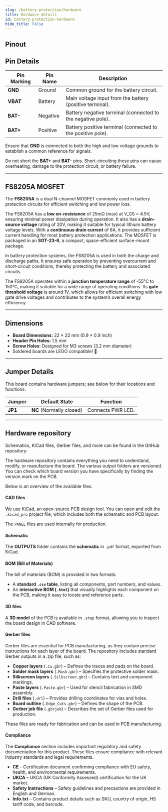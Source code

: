 ```yaml
---
slug: /battery-protection/hardware 
title: Hardware details
id: battery-protection-hardware 
hide_title: False
---
```


## Pinout

<CenteredImage src="/img/battery-protection/pinout.png" alt="bp pinout diagram" caption="1S Li-Ion Battery Protection pinout diagram"/>

## Pin Details

| Pin Marking | Pin Name  | Description                                              |
| ----------- | --------- | -------------------------------------------------------- |
| **GND**     | Ground    | Common ground for the battery circuit.                 |
| **VBAT**    | Battery   | Main voltage input from the battery (positive terminal). |
| **BAT-**    | Negative  | Battery negative terminal (connected to the negative pole). |
| **BAT+**    | Positive  | Battery positive terminal (connected to the positive pole). |

<WarningBox>Ensure that **GND** is connected to both the high and low voltage grounds to establish a common reference for signals.</WarningBox>

<WarningBox>Do not short the **BAT+** and **BAT-** pins. Short-circuiting these pins can cause overheating, damage to the protection circuit, or battery failure.</WarningBox>

---

## FS8205A MOSFET

The **FS8205A** is a dual N-channel MOSFET commonly used in battery protection circuits for efficient switching and low power loss.

<CenteredImage src="/img/battery-protection/mosfet.png" alt="bp pinout diagram" caption="FS8205A MOSFET on the Battery Protection Board" width="600px"/>

The FS8205A has a **low on-resistance** of 25mΩ (max) at V_GS = 4.5V, ensuring minimal power dissipation during operation. It also has a **drain-source voltage** rating of 20V, making it suitable for typical lithium battery voltage levels. With a **continuous drain current** of 6A, it provides sufficient current handling for most battery protection applications. The MOSFET is packaged in an **SOT-23-6**, a compact, space-efficient surface-mount package.

In battery protection systems, the FS8205A is used in both the charge and discharge paths. It ensures safe operation by preventing overcurrent and short-circuit conditions, thereby protecting the battery and associated circuits.

The FS8205A operates within a **junction temperature range** of -55°C to 150°C, making it suitable for a wide range of operating conditions. Its **gate threshold voltage** is around 1V, which allows for efficient switching with low gate drive voltages and contributes to the system’s overall energy efficiency.

---

## Dimensions

- **Board Dimensions:** 22 × 22 mm (0.9 × 0.9 inch)  
- **Header Pin Holes:** 1.5 mm  
- **Screw Holes:** Designed for M3 screws (3.2 mm diameter)  
- Soldered boards are LEGO compatible! 🧱 

---

## Jumper Details

This board contains hardware jumpers; see below for their locations and functions:

<CenteredImage src="/img/battery-protection/jp1.png" alt="jp1" caption="JP1" width="600px"/>

| Jumper  | Default State            | Function                      |
| ------- | ------------------------ | ----------------------------- |
| **JP1** | **NC** (Normally closed) | Connects PWR LED.             |

---

## Hardware repository

Schematics, KiCad files, Gerber files, and more can be found in the GitHub repository:

<QuickLink 
  title="1S Li-Ion Battery Protection Hardware Design" 
  description="GitHub hardware repository for this product"
  url="https://github.com/SolderedElectronics/1S-Li-Ion-battery-protection-hardware-design/tree/main" 
/> 

The hardware repository contains everything you need to understand, modify, or manufacture the board. The various output folders are versioned. You can check which board version you have specifically by finding the version mark on the PCB.

Below is an overview of the available files.  

#### CAD files

We use KiCad, an open-source PCB design tool. You can open and edit the `.kicad_pro` project file, which includes both the schematic and PCB layout.

The `PANEL` files are used internally for production.  

#### Schematic

The **OUTPUTS** folder contains the **schematic** in `.pdf` format, exported from KiCad.

#### BOM (Bill of Materials)

The bill of materials (BOM) is provided in two formats:  

- A **standard `.csv` table**, listing all components, part numbers, and values.  
- An **interactive BOM (`.html`)** that visually highlights each component on the PCB, making it easy to locate and reference parts.  

#### 3D files

A **3D model** of the PCB is available in `.step` format, allowing you to inspect the board design in CAD software.  

#### Gerber files 

Gerber files are essential for PCB manufacturing, as they contain precise instructions for each layer of the board. The repository includes standard Gerber outputs in a .zip file, such as:  

- **Copper layers** (`.Cu.gbr`) – Defines the traces and pads on the board.  
- **Solder mask layers** (`.Mask.gbr`) – Specifies the protective solder mask.  
- **Silkscreen layers** (`.Silkscreen.gbr`) – Contains text and component markings.  
- **Paste layers** (`.Paste.gbr`) – Used for stencil fabrication in SMD assembly.  
- **Drill files** (`.drl`) – Provides drilling coordinates for vias and holes.  
- **Board outline** (`.Edge_Cuts.gbr`) – Defines the shape of the PCB.  
- **Gerber job file** (`.gbrjob`) – Describes the set of Gerber files used for production.  

These files are ready for fabrication and can be used in PCB manufacturing.

#### Compliance  

The **Compliance** section includes important regulatory and safety documentation for this product. These files ensure compliance with relevant industry standards and legal requirements.  

- **CE** – Certification document confirming compliance with EU safety, health, and environmental requirements.  
- **UKCA** – UKCA (UK Conformity Assessed) certification for the UK market.  
- **Safety Instructions** – Safety guidelines and precautions are provided in English and German.
- **Info.txt** – Contains product details such as SKU, country of origin, HS tariff code, and barcode.